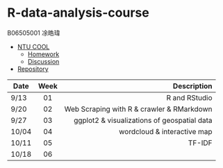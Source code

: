 # R-data-analysis-course

B06505001 凃皓瑋

- [NTU COOL](https://cool.ntu.edu.tw/courses/73)
  - [Homework](https://cool.ntu.edu.tw/courses/73/assignments)
  - [Discussion](https://cool.ntu.edu.tw/courses/73/discussion_topics)
- [Repository](https://github.com/teric1024/107-1-R-data-analysis-course)

| Date | Week | Description
|------|:----:|-----------:
|9/13  | 01   | R and RStudio
|9/20  | 02   | Web Scraping with R & crawler & RMarkdown
|9/27  | 03   | ggplot2 & visualizations of geospatial data
|10/04 |04 | wordcloud & interactive map
|10/11 |05 | TF-IDF
|10/18 |06 |
